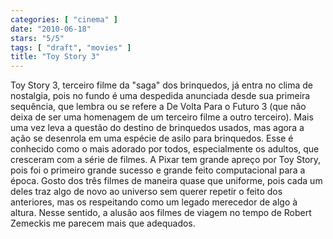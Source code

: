 ```yaml
---
categories: [ "cinema" ]
date: "2010-06-18"
stars: "5/5"
tags: [ "draft", "movies" ]
title: "Toy Story 3"
---
```

Toy Story 3, terceiro filme da "saga" dos brinquedos, já entra no clima de nostalgia, pois no fundo é uma despedida anunciada desde sua primeira sequência, que lembra ou se refere a De Volta Para o Futuro 3 (que não deixa de ser uma homenagem de um terceiro filme a outro terceiro). Mais uma vez leva a questão do destino de brinquedos usados, mas agora a ação se desenrola em uma espécie de asilo para brinquedos. Esse é conhecido como o mais adorado por todos, especialmente os adultos, que cresceram com a série de filmes. A Pixar tem grande apreço por Toy Story, pois foi o primeiro grande sucesso e grande feito computacional para a época. Gosto dos três filmes de maneira quase que uniforme, pois cada um deles traz algo de novo ao universo sem querer repetir o feito dos anteriores, mas os respeitando como um legado merecedor de algo à altura. Nesse sentido, a alusão aos filmes de viagem no tempo de Robert Zemeckis me parecem mais que adequados.

